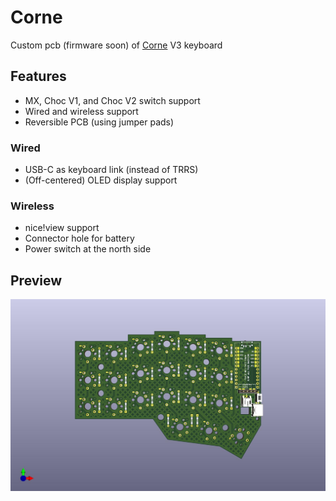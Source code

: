 # Corne

Custom pcb (firmware soon) of [Corne](https://github.com/foostan/crkbd) V3 keyboard

## Features
- MX, Choc V1, and Choc V2 switch support
- Wired and wireless support
- Reversible PCB (using jumper pads)

### Wired
- USB-C as keyboard link (instead of TRRS)
- (Off-centered) OLED display support

### Wireless
- nice!view support
- Connector hole for battery
- Power switch at the north side

## Preview
![Solder version preview](https://github.com/Bunnyspa/Corne/blob/main/corne-solder/preview/corne-solder.jpg?raw=true)